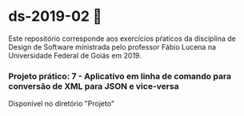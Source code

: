 # ds-2019-02 📏
Este repositório corresponde aos exercícios pŕaticos da disciplina de Design de Software ministrada pelo professor Fábio Lucena na Universidade Federal de Goiás em 2019.

### Projeto prático: 7 - Aplicativo em linha de comando para conversão de XML para JSON e vice-versa
Disponível no diretório "Projeto"
